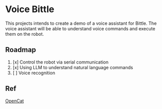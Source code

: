 # Voice Bittle

This projects intends to create a demo of a voice assistant for Bittle. The voice assistant will be able to understand voice commands and execute them on the robot.

## Roadmap

1. [x] Control the robot via serial communication
2. [x] Using LLM to understand natural language commands
3. [ ] Voice recognition

## Ref

[OpenCat](https://github.com/PetoiCamp/OpenCat/tree/main/serialMaster)
